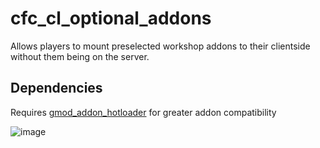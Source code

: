 # cfc_cl_optional_addons

Allows players to mount preselected workshop addons to their clientside without them being on the server.

## Dependencies
Requires [gmod_addon_hotloader](https://github.com/plally/gmod_addon_hotloader/) for greater addon compatibility



![image](https://user-images.githubusercontent.com/69946827/169714600-3c232973-dcc4-4f9b-82bf-ad7e8a5be11d.png)

